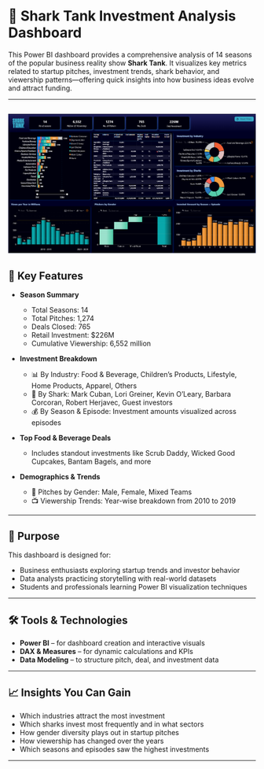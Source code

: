 # 🦈 Shark Tank Investment Analysis Dashboard

This Power BI dashboard provides a comprehensive analysis of 14 seasons of the popular business reality show **Shark Tank**. It visualizes key metrics related to startup pitches, investment trends, shark behavior, and viewership patterns—offering quick insights into how business ideas evolve and attract funding.

---
![Shark Tank Dashboard Snapshot](https://github.com/kedarprathamesh/Shark-Tank-Analysis/blob/main/Shark%20Tank%20Dashboard%20Snapshot.png)
---

## 📌 Key Features

- **Season Summary**
  - Total Seasons: 14
  - Total Pitches: 1,274
  - Deals Closed: 765
  - Retail Investment: $226M
  - Cumulative Viewership: 6,552 million

- **Investment Breakdown**
  - 📊 By Industry: Food & Beverage, Children’s Products, Lifestyle, Home Products, Apparel, Others
  - 🦈 By Shark: Mark Cuban, Lori Greiner, Kevin O’Leary, Barbara Corcoran, Robert Herjavec, Guest investors
  - 💰 By Season & Episode: Investment amounts visualized across episodes

- **Top Food & Beverage Deals**
  - Includes standout investments like Scrub Daddy, Wicked Good Cupcakes, Bantam Bagels, and more

- **Demographics & Trends**
  - 👥 Pitches by Gender: Male, Female, Mixed Teams
  - 📺 Viewership Trends: Year-wise breakdown from 2010 to 2019

---

## 🎯 Purpose

This dashboard is designed for:
- Business enthusiasts exploring startup trends and investor behavior
- Data analysts practicing storytelling with real-world datasets
- Students and professionals learning Power BI visualization techniques

---

## 🛠️ Tools & Technologies

- **Power BI** – for dashboard creation and interactive visuals
- **DAX & Measures** – for dynamic calculations and KPIs
- **Data Modeling** – to structure pitch, deal, and investment data

---

## 📈 Insights You Can Gain

- Which industries attract the most investment
- Which sharks invest most frequently and in what sectors
- How gender diversity plays out in startup pitches
- How viewership has changed over the years
- Which seasons and episodes saw the highest investments

---

